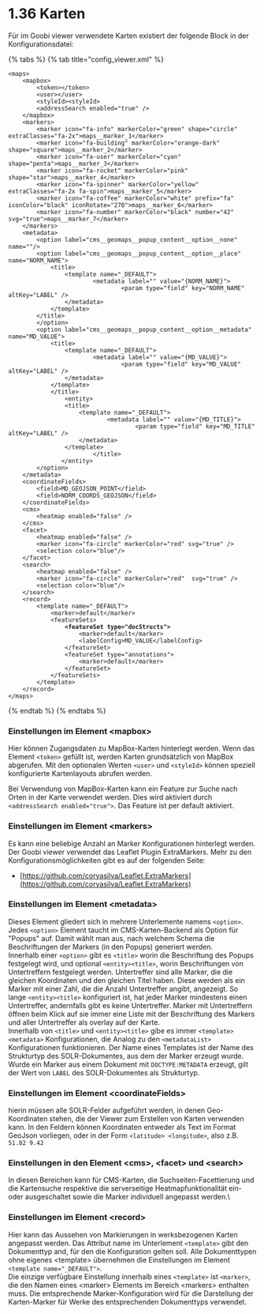 # 1.36 Karten

Für im Goobi viewer verwendete Karten existiert der folgende Block in der Konfigurationsdatei:

{% tabs %}
{% tab title="config_viewer.xml" %}
<pre class="language-markup"><code class="lang-markup">&#x3C;maps>
    &#x3C;mapbox>
        &#x3C;token>&#x3C;/token>
        &#x3C;user>&#x3C;/user>
        &#x3C;styleId>&#x3C;styleId>
        &#x3C;addressSearch enabled="true" />
    &#x3C;/mapbox>
    &#x3C;markers>
        &#x3C;marker icon="fa-info" markerColor="green" shape="circle" extraClasses="fa-2x">maps__marker_1&#x3C;/marker>
        &#x3C;marker icon="fa-building" markerColor="orange-dark" shape="square">maps__marker_2&#x3C;/marker>
        &#x3C;marker icon="fa-user" markerColor="cyan"  shape="penta">maps__marker_3&#x3C;/marker>
        &#x3C;marker icon="fa-rocket" markerColor="pink"  shape="star">maps__marker_4&#x3C;/marker>
        &#x3C;marker icon="fa-spinner" markerColor="yellow" extraClasses="fa-2x fa-spin">maps__marker_5&#x3C;/marker>
        &#x3C;marker icon="fa-coffee" markerColor="white" prefix="fa" iconColor="black" iconRotate="270">maps__marker_6&#x3C;/marker>
        &#x3C;marker icon="fa-number" markerColor="black" number="42" svg="true">maps__marker_7&#x3C;/marker>
    &#x3C;/markers>
    &#x3C;metadata>
        &#x3C;option label="cms__geomaps__popup_content__option__none" name=""/>
        &#x3C;option label="cms__geomaps__popup_content__option__place" name="NORM_NAME">
            &#x3C;title>
                &#x3C;template name="_DEFAULT">
                        &#x3C;metadata label="" value="{NORM_NAME}">
                                &#x3C;param type="field" key="NORM_NAME" altKey="LABEL" />
                &#x3C;/metadata>
            &#x3C;/template>
        &#x3C;/title>
        &#x3C;/option>
        &#x3C;option label="cms__geomaps__popup_content__option__metadata" name="MD_VALUE">
            &#x3C;title>
                &#x3C;template name="_DEFAULT">
                        &#x3C;metadata label="" value="{MD_VALUE}">
                                &#x3C;param type="field" key="MD_VALUE" altKey="LABEL" />
                &#x3C;/metadata>
            &#x3C;/template>
            &#x3C;/title>
                &#x3C;entity>
                &#x3C;title>
                    &#x3C;template name="_DEFAULT">
                            &#x3C;metadata label="" value="{MD_TITLE}">
                                    &#x3C;param type="field" key="MD_TITLE" altKey="LABEL" />
                    &#x3C;/metadata>
                &#x3C;/template>
                        &#x3C;/title>
               &#x3C;/entity>
        &#x3C;/option>
    &#x3C;/metadata>       
    &#x3C;coordinateFields>
        &#x3C;field>MD_GEOJSON_POINT&#x3C;/field>
        &#x3C;field>NORM_COORDS_GEOJSON&#x3C;/field>
    &#x3C;/coordinateFields>
    &#x3C;cms>
        &#x3C;heatmap enabled="false" />
    &#x3C;/cms>
    &#x3C;facet>
        &#x3C;heatmap enabled="false" />
        &#x3C;marker icon="fa-circle" markerColor="red" svg="true" />
        &#x3C;selection color="blue"/>
    &#x3C;/facet>
    &#x3C;search>
        &#x3C;heatmap enabled="false" />
        &#x3C;marker icon="fa-circle" markerColor="red"  svg="true" />
        &#x3C;selection color="blue"/>
    &#x3C;/search>
    &#x3C;record>
        &#x3C;template name="_DEFAULT">
            &#x3C;marker>default&#x3C;/marker>
            &#x3C;featureSets>
<strong>                &#x3C;featureSet type="docStructs">
</strong>                    &#x3C;marker>default&#x3C;/marker>
                    &#x3C;labelConfig>MD_VALUE&#x3C;/labelConfig>
                &#x3C;/featureSet>
                &#x3C;featureSet type="annotations">
                    &#x3C;marker>default&#x3C;/marker>
                &#x3C;/featureSet>
            &#x3C;/featureSets>
        &#x3C;/template>
    &#x3C;/record>
&#x3C;/maps>
</code></pre>
{% endtab %}
{% endtabs %}

### Einstellungen im Element \<mapbox>

Hier können Zugangsdaten zu MapBox-Karten hinterlegt werden. Wenn das Element `<token>` gefüllt ist, werden Karten grundsätzlich von MapBox abgerufen. Mit den optionalen Werten `<user>` und `<styleId>` können speziell konfigurierte Kartenlayouts abrufen werden.

Bei Verwendung von MapBox-Karten kann ein Feature zur Suche nach Orten in der Karte verwendet werden. Dies wird aktiviert durch `<addressSearch enabled="true">`. Das Feature ist per default aktiviert.

### Einstellungen im Element \<markers>

Es kann eine beliebige Anzahl an Marker Konfigurationen hinterlegt werden. Der Goobi viewer verwendet das Leaflet Plugin ExtraMarkers. Mehr zu den Konfigurationsmöglichkeiten gibt es auf der folgenden Seite:

* [https://github.com/coryasilva/Leaflet.ExtraMarkers](https://github.com/coryasilva/Leaflet.ExtraMarkers)

### Einstellungen im Element \<metadata>

Dieses Element gliedert sich in mehrere Unterlemente namens `<option>`. Jedes `<option>` Element taucht im CMS-Karten-Backend als Option für "Popups" auf. Damit wählt man aus, nach welchem Schema die Beschriftungen der Markers (in den Popups) generiert werden.\
Innerhalb einer `<option>` gibt es `<title>` worin die Beschriftung des Popups festgelegt wird, und optional `<entity><title>`, worin Beschriftungen von Untertreffern festgelegt werden. Untertreffer sind alle Marker, die die gleichen Koordinaten und den gleichen Titel haben. Diese werden als ein Marker mit einer Zahl, die die Anzahl Untertreffer angibt, angezeigt. So lange `<entity><title>` konfiguriert ist, hat jeder Marker mindestens einen Untertreffer, andernfalls gibt es keine Untertreffer. Marker mit Untertreffern öffnen beim Klick auf sie immer eine Liste mit der Beschriftung des Markers und aller Untertreffer als overlay auf der Karte.\
Innerhalb von `<title>` und `<entity><title>` gibe es immer `<template><metadata>` Konfigurationen, die Analog zu den `<metadataList>` Konfigurationen funktionieren. Der Name eines Templates ist der Name des Strukturtyp des SOLR-Dokumentes, aus dem der Marker erzeugt wurde. Wurde ein Marker aus einem Dokument mit `DOCTYPE:METADATA` erzeugt, gilt der Wert von `LABEL` des SOLR-Dokumentes als Strukturtyp.

### Einstellungen im Element \<coordinateFields>

hierin müssen alle SOLR-Felder aufgeführt werden, in denen Geo-Koordinaten stehen, die der Viewer zum Erstellen von Karten verwenden kann. In den Feldern können Koordinaten entweder als Text im Format GeoJson vorliegen, oder in der Form `<latitude> <longitude>`, also z.B.  `51.82 9.42`&#x20;

### Einstellungen in den Element \<cms>,  \<facet> und \<search>

In diesen Bereichen kann für CMS-Karten, die Suchseiten-Facettierung und die Kartensuche respektive die serverseitige Heatmapfunktionalität ein- oder ausgeschaltet sowie die Marker individuell angepasst werden.\


### Einstellungen im Element \<record>

Hier kann das Aussehen von Markierungen in werksbezogenen Karten angepasst werden. Das Attribut name im Unterlement `<template>` gibt den Dokumenttyp and, für den die Konfiguration gelten soll. Alle Dokumenttypen ohne eigenes \<template> übernehmen die Einstellungen im Element `<template name="_DEFAULT">`.\
Die einzige verfügbare Einstellung innerhalb eines `<template>` ist `<marker>`, die den Namen eines \<marker> Elements im Bereich \<markers> enthalten muss. Die entsprechende Marker-Konfiguration wird für die Darstellung der Karten-Marker für Werke des entsprechenden Dokumenttyps verwendet.

